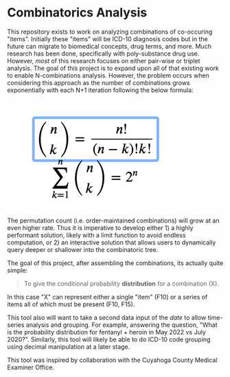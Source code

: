 # Combinatorics Analysis


This repository exists to work on analyzing combinations of co-occuring "items". Initially
these "items" will be ICD-10 diagnosis codes but in the future can migrate to biomedical concepts,
drug terms, and more. Much research has been done, specifically with poly-substance drug use. However,
_most_ of this research focuses on either pair-wise or triplet analysis. The goal of this project is to expand
upon all of that existing work to enable N-combinations analysis. However, the problem occurs when considering 
this approach as the number of combinations grows exponentially with each N+1 iteration following the below formula: 

![formula_img](./images/formula.png)


The permutation count (i.e. order-maintained combinations) will grow at an even higher rate. Thus it is imperative to 
develop either 1) a highly performant solution, likely with a limit function to avoid endless computation, or 2) an 
interactive solution that allows users to dynamically query deeper or shallower into the combinatoric tree.

The goal of this project, after assembling the combinations, its actually quite simple: 

> To give the conditional probability __distribution__ for a combination (X).

In this case "X" can represent either a single "item" (F10) or a series of items all of which must be present (F10, F15).

This tool also will want to take a second data input of the _date_ to allow time-series analysis and grouping. For example,
answering the question, "What is the probability distribution for fentanyl + heroin in May 2022 vs July 2020?". 
Similarly, this tool will likely be able to do ICD-10 code grouping using decimal manipulation at a later stage.

This tool was inspired by collaboration with the Cuyahoga County Medical Examiner Office.

